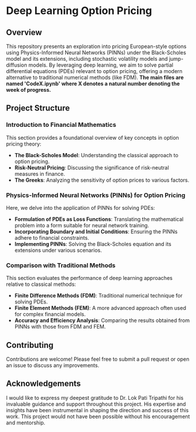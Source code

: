 # Deep Learning Option Pricing

## Overview

This repository presents an exploration into pricing European-style options using Physics-Informed Neural Networks (PINNs) under the Black-Scholes model and its extensions, including stochastic volatility models and jump-diffusion models. By leveraging deep learning, we aim to solve partial differential equations (PDEs) relevant to option pricing, offering a modern alternative to traditional numerical methods (like FDM).
**The main files are named 'CodeX.ipynb' where X denotes a natural number denoting the week of progress.**

## Project Structure

### Introduction to Financial Mathematics

This section provides a foundational overview of key concepts in option pricing theory:
- **The Black-Scholes Model**: Understanding the classical approach to option pricing.
- **Risk-Neutral Pricing**: Discussing the significance of risk-neutral measures in finance.
- **The Greeks**: Analyzing the sensitivity of option prices to various factors.

### Physics-Informed Neural Networks (PINNs) for Option Pricing

Here, we delve into the application of PINNs for solving PDEs:
- **Formulation of PDEs as Loss Functions**: Translating the mathematical problem into a form suitable for neural network training.
- **Incorporating Boundary and Initial Conditions**: Ensuring the PINNs adhere to financial constraints.
- **Implementing PINNs**: Solving the Black-Scholes equation and its extensions under various scenarios.

### Comparison with Traditional Methods

This section evaluates the performance of deep learning approaches relative to classical methods:
- **Finite Difference Methods (FDM)**: Traditional numerical technique for solving PDEs.
- **Finite Element Methods (FEM)**: A more advanced approach often used for complex financial models.
- **Accuracy and Efficiency Analysis**: Comparing the results obtained from PINNs with those from FDM and FEM.

## Contributing
Contributions are welcome! Please feel free to submit a pull request or open an issue to discuss any improvements.

## Acknowledgements

I would like to express my deepest gratitude to Dr. Lok Pati Tripathi for his invaluable guidance and support throughout this project. His expertise and insights have been instrumental in shaping the direction and success of this work. This project would not have been possible without his encouragement and mentorship.
